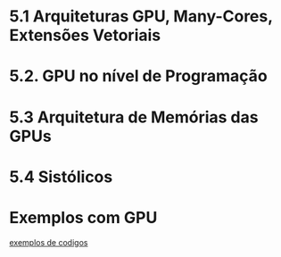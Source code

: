 
# 5.1 Arquiteturas GPU, Many-Cores, Extensões Vetoriais

# 5.2. GPU no nível de Programação

# 5.3 Arquitetura de Memórias das GPUs

# 5.4 Sistólicos

# Exemplos com GPU

[exemplos de codigos](https://github.com/dendibakh/GPU_programming)
